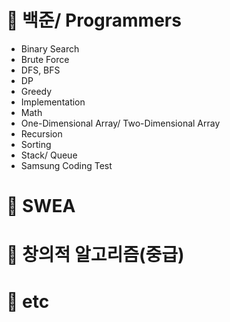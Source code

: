 # :pencil: 백준/ Programmers
- Binary Search
- Brute Force
- DFS, BFS
- DP
- Greedy
- Implementation
- Math
- One-Dimensional Array/ Two-Dimensional Array
- Recursion
- Sorting
- Stack/ Queue
- Samsung Coding Test

# :pencil: SWEA
# :pencil: 창의적 알고리즘(중급)
# :pencil: etc
